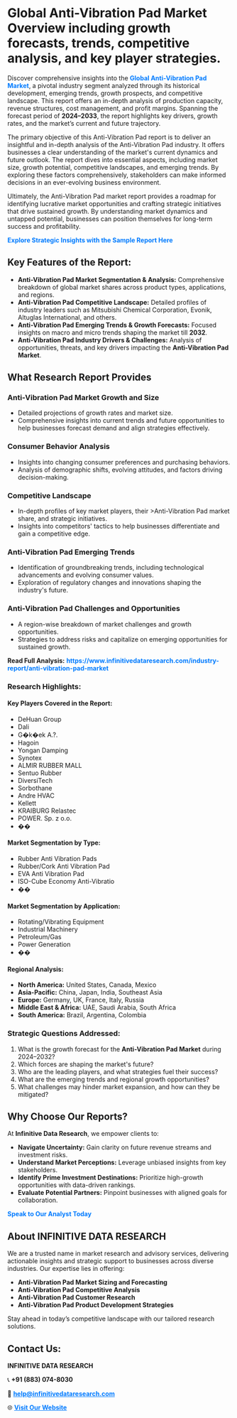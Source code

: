 <h1>Global Anti-Vibration Pad Market Overview including growth forecasts, trends, competitive analysis, and key player strategies.</h1>
<p>
Discover comprehensive insights into the 
<a href="https://www.infinitivedataresearch.com/industry-report/anti-vibration-pad-market" rel="dofollow" style="color: #007BFF; text-decoration: none;"><strong>Global Anti-Vibration Pad Market</strong></a>, a pivotal industry segment analyzed through its historical development, emerging trends, growth prospects, and competitive landscape. This report offers an in-depth analysis of production capacity, revenue structures, cost management, and profit margins. Spanning the forecast period of <strong>2024–2033</strong>, the report highlights key drivers, growth rates, and the market’s current and future trajectory.
</p>
<p>
The primary objective of this Anti-Vibration Pad report is to deliver an insightful and in-depth analysis of the Anti-Vibration Pad industry. It offers businesses a clear understanding of the market's current dynamics and future outlook. The report dives into essential aspects, including market size, growth potential, competitive landscapes, and emerging trends. By exploring these factors comprehensively, stakeholders can make informed decisions in an ever-evolving business environment.
</p>
<p>
Ultimately, the Anti-Vibration Pad market report provides a roadmap for identifying lucrative market opportunities and crafting strategic initiatives that drive sustained growth. By understanding market dynamics and untapped potential, businesses can position themselves for long-term success and profitability.
</p>
<p>
<a href="https://www.infinitivedataresearch.com/request-sample/reportId=109723" style="color: #007BFF; text-decoration: none;"><strong>Explore Strategic Insights with the Sample Report Here</strong></a>
</p>

<h2>Key Features of the Report:</h2>
<ul>
<li><strong>Anti-Vibration Pad Market Segmentation & Analysis:</strong> Comprehensive breakdown of global market shares across product types, applications, and regions.</li>
<li><strong>Anti-Vibration Pad Competitive Landscape:</strong> Detailed profiles of industry leaders such as Mitsubishi Chemical Corporation, Evonik, Altuglas International, and others.</li>
<li><strong>Anti-Vibration Pad Emerging Trends & Growth Forecasts:</strong> Focused insights on macro and micro trends shaping the market till <strong>2032</strong>.</li>
<li><strong>Anti-Vibration Pad Industry Drivers & Challenges:</strong> Analysis of opportunities, threats, and key drivers impacting the <strong>Anti-Vibration Pad Market</strong>.</li>
</ul>

<h2>What Research Report Provides</h2>
<h3>Anti-Vibration Pad Market Growth and Size</h3>
<ul>
<li>Detailed projections of growth rates and market size.</li>
<li>Comprehensive insights into current trends and future opportunities to help businesses forecast demand and align strategies effectively.</li>
</ul>

<h3>Consumer Behavior Analysis</h3>
<ul>
<li>Insights into changing consumer preferences and purchasing behaviors.</li>
<li>Analysis of demographic shifts, evolving attitudes, and factors driving decision-making.</li>
</ul>

<h3>Competitive Landscape</h3>
<ul>
<li>In-depth profiles of key market players, their >Anti-Vibration Pad market share, and strategic initiatives.</li>
<li>Insights into competitors' tactics to help businesses differentiate and gain a competitive edge.</li>
</ul>

<h3>Anti-Vibration Pad Emerging Trends</h3>
<ul>
<li>Identification of groundbreaking trends, including technological advancements and evolving consumer values.</li>
<li>Exploration of regulatory changes and innovations shaping the industry's future.</li>
</ul>

<h3>Anti-Vibration Pad Challenges and Opportunities</h3>
<ul>
<li>A region-wise breakdown of market challenges and growth opportunities.</li>
<li>Strategies to address risks and capitalize on emerging opportunities for sustained growth.</li>
</ul>
<p><strong>Read Full Analysis:</strong> <a href="https://www.infinitivedataresearch.com/industry-report/anti-vibration-pad-market" rel="dofollow" style="color: #007BFF; text-decoration: none;"><strong>https://www.infinitivedataresearch.com/industry-report/anti-vibration-pad-market</strong></a></p>
<h3>Research Highlights:</h3>
<h4>Key Players Covered in the Report:</h4>
<ul><li>DeHuan Group</li><li>Dali</li><li>G�k�ek A.?.</li><li>Hagoin</li><li>Yongan Damping</li><li>Synotex</li><li>ALMIR RUBBER MALL</li><li>Sentuo Rubber</li><li>DiversiTech</li><li>Sorbothane</li><li>Andre HVAC</li><li>Kellett</li><li>KRAIBURG Relastec</li><li>POWER. Sp. z o.o.</li><li>��</li></ul>
<h4>Market Segmentation by Type:</h4>
<ul><li>Rubber Anti Vibration Pads</li><li>Rubber/Cork Anti Vibration Pad</li><li>EVA Anti Vibration Pad</li><li>ISO-Cube Economy Anti-Vibratio</li><li>��</li></ul>
<h4>Market Segmentation by Application:</h4>
<ul><li>Rotating/Vibrating Equipment</li><li>Industrial Machinery</li><li>Petroleum/Gas</li><li>Power Generation</li><li>��</li></ul>

<h4>Regional Analysis:</h4>
<ul>
<li><strong>North America:</strong> United States, Canada, Mexico</li>
<li><strong>Asia-Pacific:</strong> China, Japan, India, Southeast Asia</li>
<li><strong>Europe:</strong> Germany, UK, France, Italy, Russia</li>
<li><strong>Middle East & Africa:</strong> UAE, Saudi Arabia, South Africa</li>
<li><strong>South America:</strong> Brazil, Argentina, Colombia</li>
</ul>

<h3>Strategic Questions Addressed:</h3>
<ol>
<li>What is the growth forecast for the <strong>Anti-Vibration Pad Market</strong> during 2024–2032?</li>
<li>Which forces are shaping the market's future?</li>
<li>Who are the leading players, and what strategies fuel their success?</li>
<li>What are the emerging trends and regional growth opportunities?</li>
<li>What challenges may hinder market expansion, and how can they be mitigated?</li>
</ol>

<h2>Why Choose Our Reports?</h2>
<p>At <strong>Infinitive Data Research</strong>, we empower clients to:</p>
<ul>
<li><strong>Navigate Uncertainty:</strong> Gain clarity on future revenue streams and investment risks.</li>
<li><strong>Understand Market Perceptions:</strong> Leverage unbiased insights from key stakeholders.</li>
<li><strong>Identify Prime Investment Destinations:</strong> Prioritize high-growth opportunities with data-driven rankings.</li>
<li><strong>Evaluate Potential Partners:</strong> Pinpoint businesses with aligned goals for collaboration.</li>
</ul>
<p><a href="https://www.infinitivedataresearch.com/industry-report/anti-vibration-pad-market" rel="dofollow" style="color: #007BFF; text-decoration: none;"><strong>Speak to Our Analyst Today</strong></a></p>

<h2>About INFINITIVE DATA RESEARCH</h2>
<p>We are a trusted name in market research and advisory services, delivering actionable insights and strategic support to businesses across diverse industries. Our expertise lies in offering:</p>
<ul>
<li><strong>Anti-Vibration Pad Market Sizing and Forecasting</strong></li>
<li><strong>Anti-Vibration Pad Competitive Analysis</strong></li>
<li><strong>Anti-Vibration Pad Customer Research</strong></li>
<li><strong>Anti-Vibration Pad Product Development Strategies</strong></li>
</ul>
<p>Stay ahead in today’s competitive landscape with our tailored research solutions.</p>

<h2>Contact Us:</h2>
<p><strong>INFINITIVE DATA RESEARCH</strong></p>
<p>📞 <strong>+91 (883) 074-8030</strong></p>
<p>📧 <strong><a href="mailto:help@infinitivedataresearch.com" style="color: #007BFF;">help@infinitivedataresearch.com</a></strong></p>
<p>🌐 <strong><a href="https://www.infinitivedataresearch.com" rel="dofollow" style="color: #007BFF;">Visit Our Website</a></strong></p>